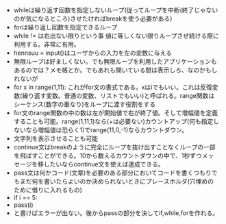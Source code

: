 - whileは繰り返す回数を指定しないループ(従ってループを中断(終了じゃないのが気になるところ)させたければbreakを使う必要がある)
- forは繰り返し回数を指定できるループ
- while != は右出ない限りという事 値に等しくない限りループさせ続ける際に利用する。非常に有用。
- hennsuu = input()はユーザからの入力を左の変数に与える
- 無限ループは好ましくない。でも無限ループを利用したアプリケーションもあるのでは？メモ帳とか。でもあれも開いている間は表示しろ、なのかもしれないが
- for x in range(1,11): これがfor文の書式である。xはiでもいい。これは反復変数(繰り返す変数。普通の変数、リストでもいい)と呼ばれる。range関数はシーケンス(数字の重なり)をループに渡す役割をする  
- for文のrange関数の中の数は左が開始値で右が終了値。そして増幅値を定義することも可能。range(1,11,1)なら(+は必要ない)カウントアップ(何も指定しないなら増幅値は恐らく1)でrange(11,0,-1)ならカウントダウン。
- 文字列を表示させることも可能
- continue文はbreakのように完全にループを抜け出すことなくループの一部を飛ばすことができる。10から数えるカウントダウンの中で、1秒ずつメッセージを移したいならcontinue文を使えば達成できる。
- pass文は何かコード(文章)を必要のある部分においてコードを書くつもりでもまだ何を書いたらよいのか決められないときにプレースホルダ(穴埋めのために借りに入れるもの)
- if i == 5:
- pass(i)
- と書けばエラーが出ない。後からpassの部分を決してif,while,forを作れる。 
 
